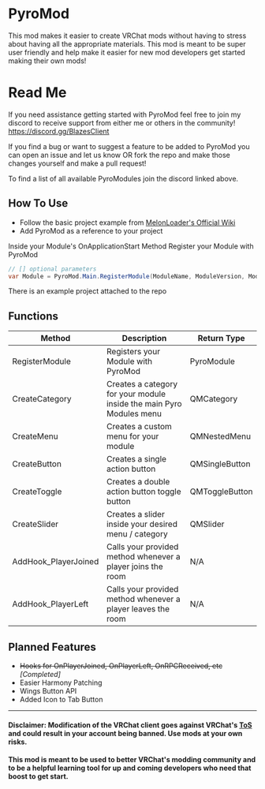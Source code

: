 # PyroMod
This mod makes it easier to create VRChat mods without having to stress about having all the appropriate materials. This mod is meant to be super user friendly and help make it easier for new mod developers get started making their own mods!

# Read Me
If you need assistance getting started with PyroMod feel free to join my discord to receive support from either me or others in the community!
https://discord.gg/BlazesClient

If you find a bug or want to suggest a feature to be added to PyroMod you can open an issue and let us know OR fork the repo and make those changes yourself and make a pull request!

To find a list of all available PyroModules join the discord linked above.

## How To Use

- Follow the basic project example from [MelonLoader's Official Wiki](https://melonwiki.xyz/#/modders/quickstart?id=basic-mod-setup)
- Add PyroMod as a reference to your project

Inside your Module's OnApplicationStart Method Register your Module with PyroMod
```cs
// [] optional parameters
var Module = PyroMod.Main.RegisterModule(ModuleName, ModuleVersion, ModuleAuthor, [ModuleColor], [ModuleDownloadURL]);
```

There is an example project attached to the repo

## Functions
| Method  | Description | Return Type |
| ------------- | ------------- | ------------- |
| RegisterModule  | Registers your Module with PyroMod  | PyroModule |
| CreateCategory | Creates a category for your module inside the main Pyro Modules menu  | QMCategory |
| CreateMenu | Creates a custom menu for your module | QMNestedMenu |
| CreateButton | Creates a single action button | QMSingleButton |
| CreateToggle | Creates a double action button toggle button | QMToggleButton |
| CreateSlider | Creates a slider inside your desired menu / category | QMSlider |
| AddHook_PlayerJoined | Calls your provided method whenever a player joins the room | N/A |
| AddHook_PlayerLeft | Calls your provided method whenever a player leaves the room | N/A |

## Planned Features
- ~~Hooks for OnPlayerJoined, OnPlayerLeft, OnRPCReceived, etc~~ *[Completed]*
- Easier Harmony Patching
- Wings Button API
- Added Icon to Tab Button
---
#### Disclaimer: Modification of the VRChat client goes against VRChat's <a href="https://hello.vrchat.com/legal">ToS</a> and could result in your account being banned. Use mods at your own risks.
#### This mod is meant to be used to better VRChat's modding community and to be a helpful learning tool for up and coming developers who need that boost to get start.
